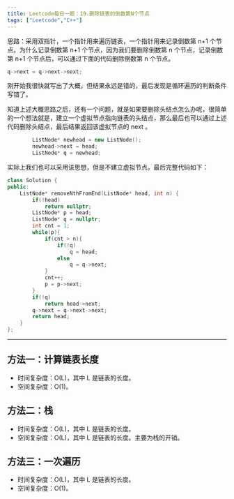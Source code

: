 ```yaml
---
title: Leetcode每日一题：19.删除链表的倒数第N个节点
tags: ["Leetcode","C++"]
---
```


思路：采用双指针，一个指针用来遍历链表，一个指针用来记录倒数第 n+1 个节点。为什么记录倒数第 n+1 个节点，因为我们要删除倒数第 n 个节点，记录倒数第 n+1 个节点后，可以通过下面的代码删除倒数第 n 个节点。

~~~C++
q->next = q->next->next;
~~~

刚开始我很快就写出了大概，但结果永远是错的，最后发现是循环遍历的判断条件写错了。

知道上述大概思路之后，还有一个问题，就是如果要删除头结点怎么办呢，很简单的一个想法就是，建立一个虚拟节点指向链表的头结点，那么最后也可以通过上述代码删除头结点，最后结果返回该虚拟节点的 next 。

~~~C++
       	ListNode* newhead = new ListNode();
        newhead->next = head;
        ListNode* q = newhead;
~~~

实际上我们也可以采用该思想，但是不建立虚拟节点。最后完整代码如下：

~~~C++
class Solution {
public:
    ListNode* removeNthFromEnd(ListNode* head, int n) {
        if(!head)
            return nullptr;
        ListNode* p = head;
        ListNode* q = nullptr;
        int cnt = 1;
        while(p){
            if(cnt > n){
                if(!q)
                    q = head;
                else
                    q = q->next;
            }
            cnt++;
            p = p->next;
        }
        if(!q)
            return head->next;
        q->next = q->next->next;
        return head;
    }
};
~~~

***

## 方法一：计算链表长度

- 时间复杂度：O(L)，其中 L 是链表的长度。
- 空间复杂度：O(1)。

## 方法二：栈

- 时间复杂度：O(L)，其中 L 是链表的长度。
- 空间复杂度：O(L)，其中 L 是链表的长度。主要为栈的开销。

## 方法三：一次遍历

- 时间复杂度：O(L)，其中 L 是链表的长度。
- 空间复杂度：O(1)。